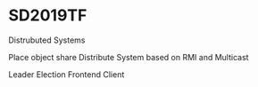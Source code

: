 # SD2019TF
Distrubuted Systems

Place object share Distribute System based on RMI and Multicast

Leader Election
Frontend
Client

